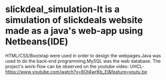 # slickdeal_simulation-It is a simulation of slickdeals website made as a java's web-app using Netbeans(IDE)  
HTML/CSS/Bootstap were used in order to design the webpages.Java was used to do the back-end programming.MySQL was the web database.
The project's work-flow can be observed on the youtube video: UHCL-https://www.youtube.com/watch?v=6Ot4wrKb_EI&feature=youtu.be
